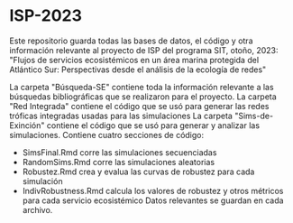 # ISP-2023
Este repositorio guarda todas las bases de datos, el código y otra información relevante al proyecto de ISP del programa SIT, otoño, 2023: 
"Flujos de servicios ecosistémicos en un área marina protegida del Atlántico Sur: Perspectivas desde el análisis de la ecología de redes"

La carpeta "Búsqueda-SE" contiene toda la información relevante a las búsquedas bibliográficas que se realizaron para el proyecto.
La carpeta "Red Integrada" contiene el código que se usó para generar las redes tróficas integradas usadas para las simulaciones
La carpeta "Sims-de-Exinción" contiene el código que se usó para generar y analizar las simulaciones. Contiene cuatro secciones de código:
  - SimsFinal.Rmd corre las simulaciones secuenciadas
  - RandomSims.Rmd corre las simulaciones aleatorias
  - Robustez.Rmd crea y evalua las curvas de robustez para cada simulación
  - IndivRobustness.Rmd calcula los valores de robustez y otros métricos para cada servicio ecosistémico
Datos relevantes se guardan en cada archivo.
